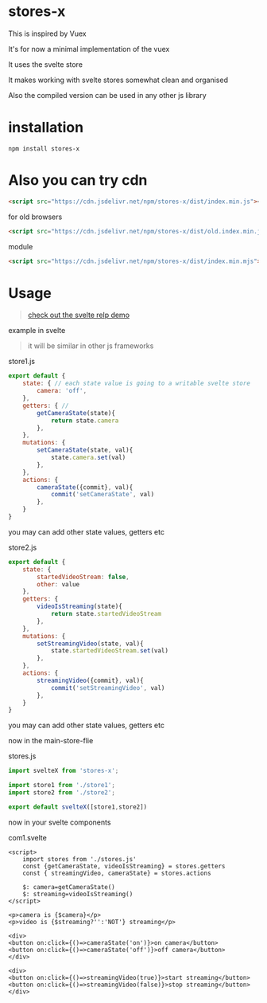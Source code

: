# stores-x
This is inspired by Vuex

It's for now a minimal implementation of the vuex

It uses the svelte store

It makes working with svelte stores somewhat clean and organised

Also the compiled version can be used in any other js library

# installation
`npm install stores-x`

# Also you can try cdn
```html
<script src="https://cdn.jsdelivr.net/npm/stores-x/dist/index.min.js"><script>
```

for old browsers
```html
<script src="https://cdn.jsdelivr.net/npm/stores-x/dist/old.index.min.js"><script>
```
module
```html
<script src="https://cdn.jsdelivr.net/npm/stores-x/dist/index.min.mjs"><script>
```

# Usage 

> [check out the svelte relp demo](https://svelte.dev/repl/3916c946d06e4289b28992ea625c5092?version=3.31.0)

example in svelte
> it will be similar in other js frameworks

store1.js
```js
export default {
	state: { // each state value is going to a writable svelte store
		camera: 'off',
	},
	getters: { //
		getCameraState(state){
			return state.camera
		},
	},
	mutations: {
		setCameraState(state, val){
			state.camera.set(val)
		},
	},
	actions: {
		cameraState({commit}, val){
			commit('setCameraState', val)
		},
	}
}
```
you may can add other state values, getters etc


store2.js
```js
export default {
	state: {
		startedVideoStream: false,
		other: value
	},
	getters: {
		videoIsStreaming(state){
			return state.startedVideoStream
		},
	},
	mutations: {
		setStreamingVideo(state, val){
			state.startedVideoStream.set(val)
		},
	},
	actions: {
		streamingVideo({commit}, val){
			commit('setStreamingVideo', val)
		},
	}
}
```
you may can add other state values, getters etc


now in the main-store-flie

stores.js
```js
import svelteX from 'stores-x';

import store1 from './store1';
import store2 from './store2';

export default svelteX([store1,store2])
```

now in your svelte components

com1.svelte
```svelte
<script>
	import stores from './stores.js'
	const {getCameraState, videoIsStreaming} = stores.getters
	const { streamingVideo, cameraState} = stores.actions
  
	$: camera=getCameraState()
	$: streaming=videoIsStreaming()
</script>

<p>camera is {$camera}</p>
<p>video is {$streaming?'':'NOT'} streaming</p>

<div>
<button on:click={()=>cameraState('on')}>on camera</button>
<button on:click={()=>cameraState('off')}>off camera</button>
</div>

<div>
<button on:click={()=>streamingVideo(true)}>start streaming</button>
<button on:click={()=>streamingVideo(false)}>stop streaming</button>
</div>
```


